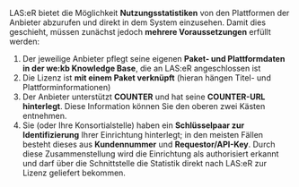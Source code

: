 LAS:eR bietet die Möglichkeit **Nutzungsstatistiken** von den Plattformen der Anbieter abzurufen und direkt in dem System einzusehen. Damit dies geschieht, müssen zunächst jedoch **mehrere Voraussetzungen** erfüllt werden: 
1.	Der jeweilige Anbieter pflegt seine eigenen **Paket- und Plattformdaten in der we:kb Knowledge Base**, die an LAS:eR angeschlossen ist
2.	Die Lizenz ist **mit einem Paket verknüpft** (hieran hängen Titel- und Plattforminformationen)
3.	Der Anbieter unterstützt **COUNTER** und hat seine **COUNTER-URL hinterlegt**. Diese Information können Sie den oberen zwei Kästen entnehmen.
4.	Sie (oder Ihre Konsortialstelle) haben ein **Schlüsselpaar zur Identifizierung** Ihrer Einrichtung hinterlegt; in den meisten Fällen besteht dieses aus **Kundennummer** und **Requestor/API-Key**. Durch diese Zusammenstellung wird die Einrichtung als authorisiert erkannt und darf über die Schnittstelle die Statistik direkt nach LAS:eR zur Lizenz geliefert bekommen.
